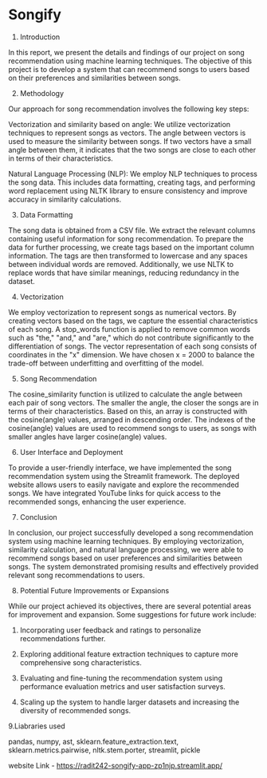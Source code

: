 # Songify


1. Introduction



In this report, we present the details and findings of our project on song recommendation using machine learning techniques. The objective of this project is to develop a system that can recommend songs to users based on their preferences and similarities between songs.



2. Methodology



Our approach for song recommendation involves the following key steps:

Vectorization and similarity based on angle: We utilize vectorization techniques to represent songs as vectors. The angle between vectors is used to measure the similarity between songs. If two vectors have a small angle between them, it indicates that the two songs are close to each other in terms of their characteristics.

Natural Language Processing (NLP): We employ NLP techniques to process the song data. This includes data formatting, creating tags, and performing word replacement using NLTK library to ensure consistency and improve accuracy in similarity calculations.



3. Data Formatting



The song data is obtained from a CSV file. We extract the relevant columns containing useful information for song recommendation. To prepare the data for further processing, we create tags based on the important column information. The tags are then transformed to lowercase and any spaces between individual words are removed. Additionally, we use NLTK to replace words that have similar meanings, reducing redundancy in the dataset.



4. Vectorization



We employ vectorization to represent songs as numerical vectors. By creating vectors based on the tags, we capture the essential characteristics of each song. A stop_words function is applied to remove common words such as "the," "and," and "are," which do not contribute significantly to the differentiation of songs. The vector representation of each song consists of coordinates in the "x" dimension. We have chosen x = 2000 to balance the trade-off between underfitting and overfitting of the model.



5. Song Recommendation



The cosine_similarity function is utilized to calculate the angle between each pair of song vectors. The smaller the angle, the closer the songs are in terms of their characteristics. Based on this, an array is constructed with the cosine(angle) values, arranged in descending order. The indexes of the cosine(angle) values are used to recommend songs to users, as songs with smaller angles have larger cosine(angle) values.



6. User Interface and Deployment



To provide a user-friendly interface, we have implemented the song recommendation system using the Streamlit framework. The deployed website allows users to easily navigate and explore the recommended songs. We have integrated YouTube links for quick access to the recommended songs, enhancing the user experience.



7. Conclusion



In conclusion, our project successfully developed a song recommendation system using machine learning techniques. By employing vectorization, similarity calculation, and natural language processing, we were able to recommend songs based on user preferences and similarities between songs. The system demonstrated promising results and effectively provided relevant song recommendations to users.



8. Potential Future Improvements or Expansions



While our project achieved its objectives, there are several potential areas for improvement and expansion. Some suggestions for future work include:

  1. Incorporating user feedback and ratings to personalize recommendations further.

  2. Exploring additional feature extraction techniques to capture more comprehensive song characteristics.

  3. Evaluating and fine-tuning the recommendation system using performance evaluation metrics and user satisfaction surveys.

  4. Scaling up the system to handle larger datasets and increasing the diversity of recommended songs.




9.Liabraries used



pandas,
 numpy,
 ast, 
 sklearn.feature_extraction.text, 
 sklearn.metrics.pairwise, 
 nltk.stem.porter, 
 streamlit, 
 pickle


website Link - https://radit242-songify-app-zp1njp.streamlit.app/
